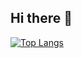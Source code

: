 ## Hi there 👋

[![Top Langs](https://github-readme-stats.vercel.app/api/top-langs/?username=Biggienation&layout=compact&theme=vision-friendly-dark)](https://github.com/anuraghazra/github-readme-stats)
</div>

<!--
**Biggienation/Biggienation** is a ✨ _special_ ✨ repository because its `README.md` (this file) appears on your GitHub profile.

Here are some ideas to get you started:

- 🔭 I’m currently working on ...
- 🌱 I’m currently learning ...
- 👯 I’m looking to collaborate on ...
- 🤔 I’m looking for help with ...
- 💬 Ask me about ...
- 📫 How to reach me: ...
- 😄 Pronouns: ...
- ⚡ Fun fact: ...
-->
